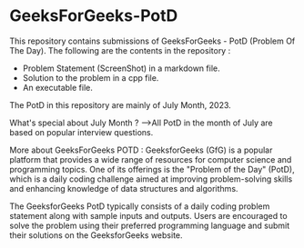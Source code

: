 # GeeksForGeeks-PotD
This repository contains submissions of GeeksForGeeks - PotD (Problem Of The Day). 
The following are the contents in the repository :
  - Problem Statement (ScreenShot) in a markdown file.
  - Solution to the problem in a cpp file.
  - An executable file.

The PotD in this repository are mainly of July Month, 2023.

What's special about July Month ?
-->All PotD in the month of July are based on popular interview questions.

More about GeeksForGeeks POTD :
GeeksforGeeks (GfG) is a popular platform that provides a wide range of resources for computer science and programming topics. One of its offerings is the "Problem of the Day" (PotD), which is a daily coding challenge aimed at improving problem-solving skills and enhancing knowledge of data structures and algorithms.

The GeeksforGeeks PotD typically consists of a daily coding problem statement along with sample inputs and outputs. Users are encouraged to solve the problem using their preferred programming language and submit their solutions on the GeeksforGeeks website.
